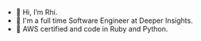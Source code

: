 - 👋 Hi, I’m Rhi.
- 🌱 I'm a full time Software Engineer at Deeper Insights.
- 🧐 AWS certified and code in Ruby and Python.

<!---
ChalkyT/ChalkyT is a ✨ special ✨ repository because its `README.md` (this file) appears on your GitHub profile.
You can click the Preview link to take a look at your changes.
--->
